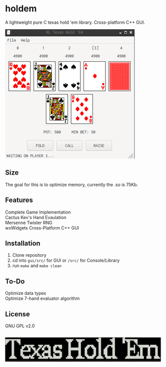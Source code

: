 # holdem
A lightweight pure C texas hold 'em library. Cross-platform C++ GUI.

![GUI](readme/gui_showcase.png)

## Size
The goal for this is to optimize memory, currently the .so is 75Kb.
## Features
Complete Game Implementation <br />
Cactus Kev's Hand Evaulation <br />
Mersenne Twister RNG <br />
wxWidgets Cross-Platform C++ GUI <br />

## Installation
1. Clone repository
2. cd into ```gui/src/``` for GUI or ```/src/``` for Console/Library
3. run ```make``` and ```make clean```
## To-Do
Optimize data types <br />
Optimize 7-hand evaluator algorithm

## License
GNU GPL v2.0
## 
![Console Title](readme/console_showcase.png)

